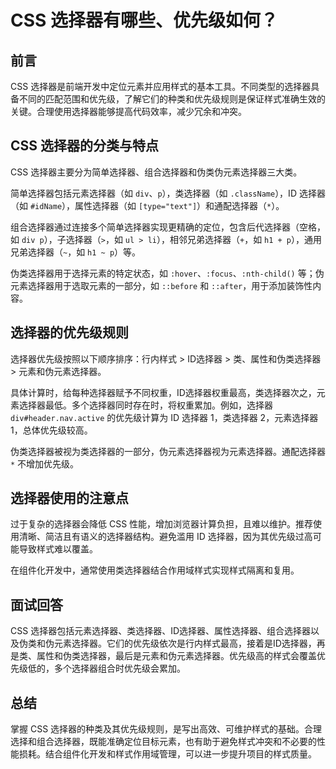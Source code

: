 # **CSS 选择器有哪些、优先级如何？**

## 前言

CSS 选择器是前端开发中定位元素并应用样式的基本工具。不同类型的选择器具备不同的匹配范围和优先级，了解它们的种类和优先级规则是保证样式准确生效的关键。合理使用选择器能够提高代码效率，减少冗余和冲突。

## CSS 选择器的分类与特点

CSS 选择器主要分为简单选择器、组合选择器和伪类伪元素选择器三大类。

简单选择器包括元素选择器（如 `div`、`p`），类选择器（如 `.className`），ID 选择器（如 `#idName`），属性选择器（如 `[type="text"]`）和通配选择器（`*`）。

组合选择器通过连接多个简单选择器实现更精确的定位，包含后代选择器（空格，如 `div p`），子选择器（`>`，如 `ul > li`），相邻兄弟选择器（`+`，如 `h1 + p`），通用兄弟选择器（`~`，如 `h1 ~ p`）等。

伪类选择器用于选择元素的特定状态，如 `:hover`、`:focus`、`:nth-child()` 等；伪元素选择器用于选取元素的一部分，如 `::before` 和 `::after`，用于添加装饰性内容。

## 选择器的优先级规则

选择器优先级按照以下顺序排序：行内样式 > ID选择器 > 类、属性和伪类选择器 > 元素和伪元素选择器。

具体计算时，给每种选择器赋予不同权重，ID选择器权重最高，类选择器次之，元素选择器最低。多个选择器同时存在时，将权重累加。例如，选择器 `div#header.nav.active` 的优先级计算为 ID 选择器 1，类选择器 2，元素选择器 1，总体优先级较高。

伪类选择器被视为类选择器的一部分，伪元素选择器视为元素选择器。通配选择器 `*` 不增加优先级。

## 选择器使用的注意点

过于复杂的选择器会降低 CSS 性能，增加浏览器计算负担，且难以维护。推荐使用清晰、简洁且有语义的选择器结构。避免滥用 ID 选择器，因为其优先级过高可能导致样式难以覆盖。

在组件化开发中，通常使用类选择器结合作用域样式实现样式隔离和复用。

## 面试回答

CSS 选择器包括元素选择器、类选择器、ID选择器、属性选择器、组合选择器以及伪类和伪元素选择器。它们的优先级依次是行内样式最高，接着是ID选择器，再是类、属性和伪类选择器，最后是元素和伪元素选择器。优先级高的样式会覆盖优先级低的，多个选择器组合时优先级会累加。

## 总结

掌握 CSS 选择器的种类及其优先级规则，是写出高效、可维护样式的基础。合理选择和组合选择器，既能准确定位目标元素，也有助于避免样式冲突和不必要的性能损耗。结合组件化开发和样式作用域管理，可以进一步提升项目的样式质量。